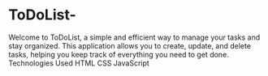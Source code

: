 # ToDoList-
Welcome to ToDoList, a simple and efficient way to manage your tasks and stay organized. This application allows you to create, update, and delete tasks, helping you keep track of everything you need to get done.
Technologies Used
HTML 
CSS
JavaScript
